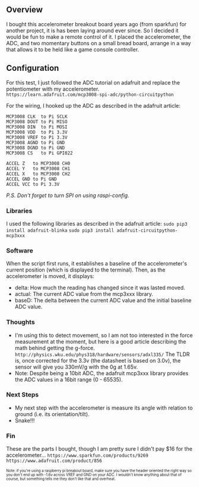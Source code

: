## Overview
I bought this accelerometer breakout board years ago (from sparkfun) for another project, it is has been laying around ever since. So I decided it would be fun to make a remote control of it.
I placed the accelerometer, the ADC, and two momentary buttons on a small bread board, arrange in a way that allows it to be held like a game console controller.


## Configuration
For this test, I just followed the ADC tutorial on adafruit and replace the potentiometer with my accelerometer.
`https://learn.adafruit.com/mcp3008-spi-adc/python-circuitpython`

For the wiring, I hooked up the ADC as described in the adafruit article:
```
MCP3008 CLK  to Pi SCLK
MCP3008 DOUT to Pi MISO
MCP3008 DIN  to Pi MOSI
MCP3008 VDD  to Pi 3.3V
MCP3008 VREF to Pi 3.3V
MCP3008 AGND to Pi GND
MCP3008 DGND to Pi GND
MCP3008 CS   to Pi GPI022

ACCEL Z   to MCP3008 CH0
ACCEL Y   to MCP3008 CH1
ACCEL X   to MCP3008 CH2
ACCEL GND to Pi GND
ACCEL VCC to Pi 3.3V
```

*P.S. Don't forget to turn SPI on using raspi-config.*


### Libraries
I used the following libraries as described in the adafruit article:
`sudo pip3 install adafruit-blinka`
`sudo pip3 install adafruit-circuitpython-mcp3xxx`


### Software
When the script first runs, it establishes a baseline of the accelerometer's current position (which is displayed to the terminal).
Then, as the accelerometer is moved, it displays:
* delta: How much the reading has changed since it was lasted moved.
* actual: The current ADC value from the mcp3xxx library.
* baseD: The delta between the current ADC value and the initial baseline ADC value.


### Thoughts
* I'm using this to detect movement, so I am not too interested in the force measurement at the moment, but here is a good article describing the math behind getting the g-force.
	`http://physics.wku.edu/phys318/hardware/sensors/adxl335/`
	The TLDR is, once corrected for the 3.3v (the datasheet is based on 3.0v), the sensor will give you 330mV/g with the 0g at 1.65v.
* Note: Despite being a 10bit ADC, the adafruit mcp3xxx library provides the ADC values in a 16bit range (0 - 65535).

### Next Steps
* My next step with the accelerometer is measure its angle with relation to ground (i.e. its orientation/tilt).
* Snake!!!

### Fin
These are the parts I bought, though I am pretty sure I didn't pay $16 for the accelerometer...
`https://www.sparkfun.com/products/9269`
`https://www.adafruit.com/product/856`

<sup><sub>Note: if you're using a raspberry pi breakout board, make sure you have the header oriented the right way so you don't end up with -1.6v across VREF and GND on your ADC. I wouldn't know anything about that of course, but something tells me they don't like that and overheat.<sub></sup>
